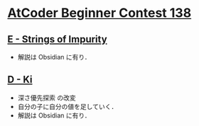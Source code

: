 # [AtCoder Beginner Contest 138](https://atcoder.jp/contests/abc138)

## [E - Strings of Impurity](https://atcoder.jp/contests/abc138/tasks/abc138_e)
- 解説は Obsidian に有り．

## [D - Ki](https://atcoder.jp/contests/abc138/tasks/abc138_d)
- 深さ優先探索 の改変
- 自分の子に自分の値を足していく．
- 解説は Obsidian に有り．
